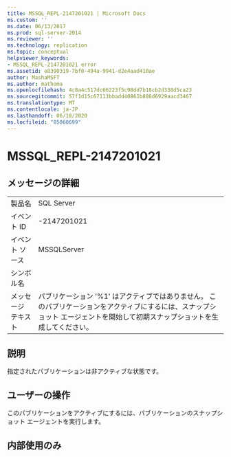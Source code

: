 ```yaml
---
title: MSSQL_REPL-2147201021 | Microsoft Docs
ms.custom: ''
ms.date: 06/13/2017
ms.prod: sql-server-2014
ms.reviewer: ''
ms.technology: replication
ms.topic: conceptual
helpviewer_keywords:
- MSSQL_REPL-2147201021 error
ms.assetid: e8390319-7bf0-494a-9941-d2e4aad410ae
author: MashaMSFT
ms.author: mathoma
ms.openlocfilehash: 4c8a4c517dc66223f5c98dd7b18cb2d338d5ca23
ms.sourcegitcommit: 57f1d15c67113bbadd40861b886d6929aacd3467
ms.translationtype: MT
ms.contentlocale: ja-JP
ms.lasthandoff: 06/18/2020
ms.locfileid: "85060699"
---
```

# <a name="mssql_repl-2147201021"></a>MSSQL_REPL-2147201021
    
## <a name="message-details"></a>メッセージの詳細  
  
|||  
|-|-|  
|製品名|SQL Server|  
|イベント ID|-2147201021|  
|イベント ソース|MSSQLServer|  
|シンボル名||  
|メッセージ テキスト|パブリケーション '%1' はアクティブではありません。 このパブリケーションをアクティブにするには、スナップショット エージェントを開始して初期スナップショットを生成してください。|  
  
## <a name="explanation"></a>説明  
 指定されたパブリケーションは非アクティブな状態です。  
  
## <a name="user-action"></a>ユーザーの操作  
 このパブリケーションをアクティブにするには、パブリケーションのスナップショット エージェントを実行します。  
  
## <a name="internal-only"></a>内部使用のみ  
  
